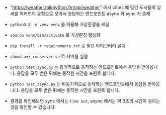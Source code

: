 
- "https://weather.talkpython.fm/api/weather" 에서 cities 에 담긴 도시들의 날씨를 여러번의 요청으로 모아서 응답하는 엔드포인트 async 와 sync 가 존재

- `python3.8 -m venv venv` 을 이용해 가상환경을 세팅

- `source venv/bin/activate` 로 가상환경 활성화

- `pip install -r requirements.txt` 로 필요 라이브러리 설치

- `chmod a+x runserver.sh` 로 서버를 실행

- `python test_sync.py` 는 동기적으로 동작하는 엔드포인트에서 응답을 받아옵니다. 응답을 모두 받은 뒤에는 동작한 시간을 프린트 합니다.

- `python test_async.py` 는 비동기적으로 동작하는 엔드포인트에서 응답을 받아옵니다. 응답을 모두 받은 뒤에는 동작한 시간을 프린트 합니다.

- 결과를 확인해보면 sync 에서는 `time out`, async 에서는 약 3초의 시간이 걸리는 것을 확인할 수 있습니다.